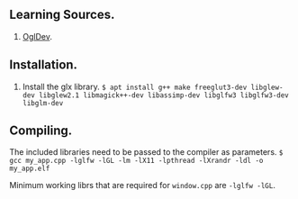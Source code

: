 ## Learning Sources.
1. [OglDev](https://ogldev.org/).

## Installation.

1. Install the glx library.
`$ apt install g++ make freeglut3-dev libglew-dev libglew2.1 libmagick++-dev libassimp-dev libglfw3 libglfw3-dev libglm-dev`

## Compiling.
The included libraries need to be passed to the compiler as parameters.
`$ gcc my_app.cpp -lglfw -lGL -lm -lX11 -lpthread -lXrandr -ldl -o my_app.elf`

Minimum working librs that are required for `window.cpp` are `-lglfw -lGL`.
